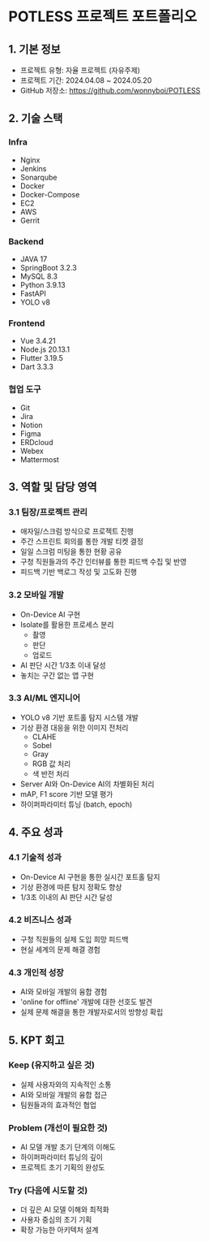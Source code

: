 # POTLESS 프로젝트 포트폴리오

## 1. 기본 정보

- 프로젝트 유형: 자율 프로젝트 (자유주제)
- 프로젝트 기간: 2024.04.08 ~ 2024.05.20
- GitHub 저장소: https://github.com/wonnyboi/POTLESS

## 2. 기술 스택

### Infra

- Nginx
- Jenkins
- Sonarqube
- Docker
- Docker-Compose
- EC2
- AWS
- Gerrit

### Backend

- JAVA 17
- SpringBoot 3.2.3
- MySQL 8.3
- Python 3.9.13
- FastAPI
- YOLO v8

### Frontend

- Vue 3.4.21
- Node.js 20.13.1
- Flutter 3.19.5
- Dart 3.3.3

### 협업 도구

- Git
- Jira
- Notion
- Figma
- ERDcloud
- Webex
- Mattermost

## 3. 역할 및 담당 영역

### 3.1 팀장/프로젝트 관리

- 애자일/스크럼 방식으로 프로젝트 진행
- 주간 스프린트 회의를 통한 개발 티켓 결정
- 일일 스크럼 미팅을 통한 현황 공유
- 구청 직원들과의 주간 인터뷰를 통한 피드백 수집 및 반영
- 피드백 기반 백로그 작성 및 고도화 진행

### 3.2 모바일 개발

- On-Device AI 구현
- Isolate를 활용한 프로세스 분리
  - 촬영
  - 판단
  - 업로드
- AI 판단 시간 1/3초 이내 달성
- 놓치는 구간 없는 앱 구현

### 3.3 AI/ML 엔지니어

- YOLO v8 기반 포트홀 탐지 시스템 개발
- 기상 환경 대응을 위한 이미지 전처리
  - CLAHE
  - Sobel
  - Gray
  - RGB 값 처리
  - 색 반전 처리
- Server AI와 On-Device AI의 차별화된 처리
- mAP, F1 score 기반 모델 평가
- 하이퍼파라미터 튜닝 (batch, epoch)

## 4. 주요 성과

### 4.1 기술적 성과

- On-Device AI 구현을 통한 실시간 포트홀 탐지
- 기상 환경에 따른 탐지 정확도 향상
- 1/3초 이내의 AI 판단 시간 달성

### 4.2 비즈니스 성과

- 구청 직원들의 실제 도입 희망 피드백
- 현실 세계의 문제 해결 경험

### 4.3 개인적 성장

- AI와 모바일 개발의 융합 경험
- 'online for offline' 개발에 대한 선호도 발견
- 실제 문제 해결을 통한 개발자로서의 방향성 확립

## 5. KPT 회고

### Keep (유지하고 싶은 것)

- 실제 사용자와의 지속적인 소통
- AI와 모바일 개발의 융합 접근
- 팀원들과의 효과적인 협업

### Problem (개선이 필요한 것)

- AI 모델 개발 초기 단계의 이해도
- 하이퍼파라미터 튜닝의 깊이
- 프로젝트 초기 기획의 완성도

### Try (다음에 시도할 것)

- 더 깊은 AI 모델 이해와 최적화
- 사용자 중심의 초기 기획
- 확장 가능한 아키텍처 설계
